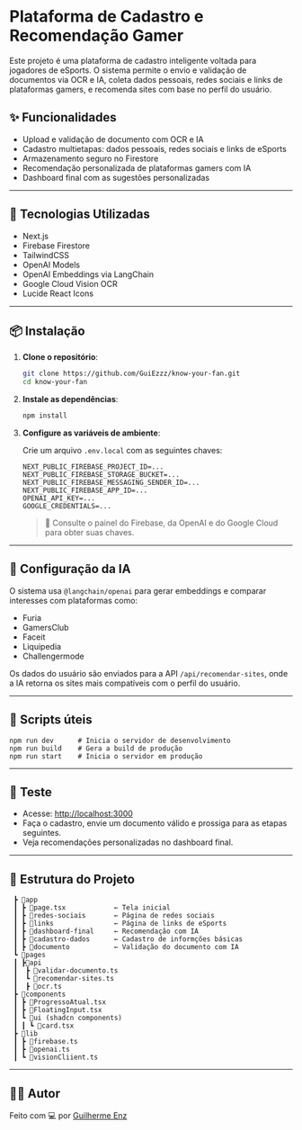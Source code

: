 # Plataforma de Cadastro e Recomendação Gamer

Este projeto é uma plataforma de cadastro inteligente voltada para jogadores de eSports. O sistema permite o envio e validação de documentos via OCR e IA, coleta dados pessoais, redes sociais e links de plataformas gamers, e recomenda sites com base no perfil do usuário.

## ✨ Funcionalidades

- Upload e validação de documento com OCR e IA  
- Cadastro multietapas: dados pessoais, redes sociais e links de eSports  
- Armazenamento seguro no Firestore  
- Recomendação personalizada de plataformas gamers com IA  
- Dashboard final com as sugestões personalizadas  

---

## 🚀 Tecnologias Utilizadas

- Next.js  
- Firebase Firestore  
- TailwindCSS  
- OpenAI Models
- OpenAI Embeddings via LangChain  
- Google Cloud Vision OCR
- Lucide React Icons  

---

## 📦 Instalação

1. **Clone o repositório**:  
   ```bash
   git clone https://github.com/GuiEzzz/know-your-fan.git
   cd know-your-fan
   ```

2. **Instale as dependências**:  
   ```bash
   npm install
   ```

3. **Configure as variáveis de ambiente**:  

   Crie um arquivo `.env.local` com as seguintes chaves:

   ```env
   NEXT_PUBLIC_FIREBASE_PROJECT_ID=...
   NEXT_PUBLIC_FIREBASE_STORAGE_BUCKET=...
   NEXT_PUBLIC_FIREBASE_MESSAGING_SENDER_ID=...
   NEXT_PUBLIC_FIREBASE_APP_ID=...
   OPENAI_API_KEY=...
   GOOGLE_CREDENTIALS=...
   ```

   > 🔐 Consulte o painel do Firebase, da OpenAI e do Google Cloud para obter suas chaves.

---

## 🧠 Configuração da IA

O sistema usa `@langchain/openai` para gerar embeddings e comparar interesses com plataformas como:  
- Furia
- GamersClub  
- Faceit  
- Liquipedia  
- Challengermode  

Os dados do usuário são enviados para a API `/api/recomendar-sites`, onde a IA retorna os sites mais compatíveis com o perfil do usuário.

---

## 🔄 Scripts úteis

```ba
npm run dev      # Inicia o servidor de desenvolvimento
npm run build    # Gera a build de produção
npm run start    # Inicia o servidor em produção
```

---

## 🧪 Teste

- Acesse: [http://localhost:3000](http://localhost:3000)  
- Faça o cadastro, envie um documento válido e prossiga para as etapas seguintes.  
- Veja recomendações personalizadas no dashboard final.

---

## 📁 Estrutura do Projeto

```📦 src
 ┣ 📂app
 ┃ ┣ 📜page.tsx            ← Tela inicial
 ┃ ┣ 📂redes-sociais       ← Página de redes sociais
 ┃ ┣ 📂links               ← Página de links de eSports
 ┃ ┣ 📂dashboard-final     ← Recomendação com IA
 ┃ ┣ 📂cadastro-dados      ← Cadastro de informções básicas
 ┃ ┣ 📂documento           ← Validação do documento com IA
 ┗ 📂pages
 ┃ ┣📂api
 ┃  ┣ 📜validar-documento.ts
 ┃  ┗ 📜recomendar-sites.ts
 ┃  ┣ 📜ocr.ts
 ┣ 📂components
 ┃ ┣ 📜ProgressoAtual.tsx
 ┃ ┣ 📜FloatingInput.tsx
 ┃ ┗ 📂ui (shadcn components)
 ┃ ┃ ┗ 📜card.tsx
 ┣ 📂lib
 ┃ ┣ 📜firebase.ts
 ┃ ┣ 📜openai.ts
 ┃ ┗ 📜visionCliient.ts
```

---

## 🧑‍💻 Autor

Feito com 💻 por [Guilherme Enz](https://github.com/GuiEzzz)
